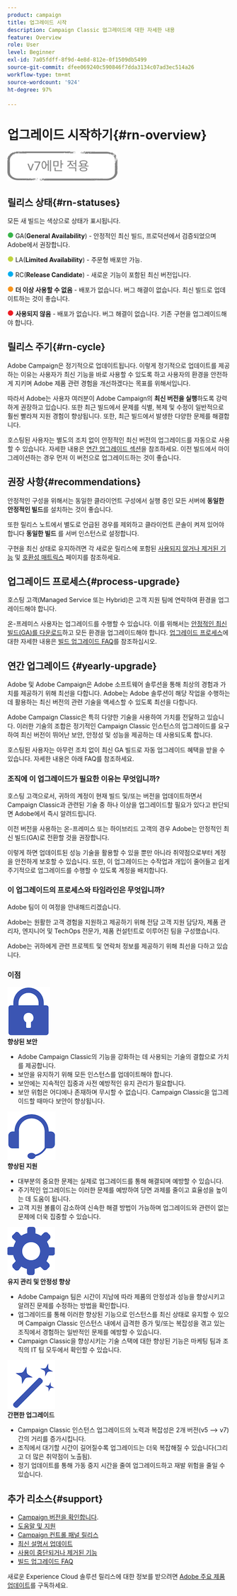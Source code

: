 ```yaml
---
product: campaign
title: 업그레이드 시작
description: Campaign Classic 업그레이드에 대한 자세한 내용
feature: Overview
role: User
level: Beginner
exl-id: 7a05fdff-8f9d-4e8d-812e-0f1509db5499
source-git-commit: dfee069240c590846f7dda3134c07ad3ec514a26
workflow-type: tm+mt
source-wordcount: '924'
ht-degree: 97%

---
```


# 업그레이드 시작하기{#rn-overview}

![](../../assets/v7-only.svg)

## 릴리스 상태{#rn-statuses}

모든 새 빌드는 색상으로 상태가 표시됩니다.

![](assets/do-not-localize/green3.png) GA(**General Availability**) - 안정적인 최신 빌드, 프로덕션에서 검증되었으며 Adobe에서 권장합니다.

![](assets/do-not-localize/limited3.png) LA(**Limited Availability**) - 주문형 배포만 가능.

![](assets/do-not-localize/blue3.png) RC(**Release Candidate**) - 새로운 기능이 포함된 최신 버전입니다.

![](assets/do-not-localize/orange3.png) **더 이상 사용할 수 없음** - 배포가 없습니다. 버그 해결이 없습니다. 최신 빌드로 업데이트하는 것이 좋습니다.

![](assets/do-not-localize/red3.png) **사용되지 않음** - 배포가 없습니다. 버그 해결이 없습니다. 기존 구현을 업그레이드해야 합니다.

## 릴리스 주기{#rn-cycle}

Adobe Campaign은 정기적으로 업데이트됩니다. 이렇게 정기적으로 업데이트를 제공하는 이유는 사용자가 최신 기능을 바로 사용할 수 있도록 하고 사용자의 환경을 안전하게 지키며 Adobe 제품 관련 경험을 개선하겠다는 목표를 위해서입니다.

따라서 Adobe는 사용자 여러분이 Adobe Campaign의 **최신 버전을 실행**&#x200B;하도록 강력하게 권장하고 있습니다. 또한 최근 빌드에서 문제를 식별, 복제 및 수정이 일반적으로 훨씬 빨라져 지원 경험이 향상됩니다. 또한, 최근 빌드에서 발생한 다양한 문제를 해결합니다.

호스팅된 사용자는 별도의 조치 없이 안정적인 최신 버전의 업그레이드를 자동으로 사용할 수 있습니다. 자세한 내용은 [연간 업그레이드 섹션](#yearly-upgrade)을 참조하세요. 이전 빌드에서 마이그레이션하는 경우 먼저 이 버전으로 업그레이드하는 것이 좋습니다.

## 권장 사항{#recommendations}

안정적인 구성을 위해서는 동일한 클라이언트 구성에서 실행 중인 모든 서버에 **동일한 안정적인 빌드**&#x200B;를 설치하는 것이 좋습니다.

또한 릴리스 노트에서 별도로 언급된 경우를 제외하고 클라이언트 콘솔이 켜져 있어야 합니다 **동일한 빌드** 를 서버 인스턴스로 설정합니다.

구현을 최신 상태로 유지하려면 각 새로운 릴리스에 포함된 [사용되지 않거나 제거된 기능](../../rn/using/deprecated-features.md) 및 [호환성 매트릭스](../../rn/using/compatibility-matrix.md) 페이지를 참조하세요.

## 업그레이드 프로세스{#process-upgrade}

호스팅 고객(Managed Service 또는 Hybrid)은 고객 지원 팀에 연락하여 환경을 업그레이드해야 합니다.

온-프레미스 사용자는 업그레이드를 수행할 수 있습니다. 이를 위해서는 [안정적인 최신 빌드(GA)를 다운로드](https://experience.adobe.com/#/downloads/content/software-distribution/en/campaign.html)하고 모든 환경을 업그레이드해야 합니다. [업그레이드 프로세스](../../production/using/build-upgrade.md)에 대한 자세한 내용은 [빌드 업그레이드 FAQ](../../platform/using/faq-build-upgrade.md)를 참조하십시오.

## 연간 업그레이드 {#yearly-upgrade}

Adobe 및 Adobe Campaign은 Adobe 소프트웨어 솔루션을 통해 최상의 경험과 가치를 제공하기 위해 최선을 다합니다. Adobe는 Adobe 솔루션이 해당 작업을 수행하는 데 활용하는 최신 버전의 관련 기술을 액세스할 수 있도록 최선을 다합니다.

Adobe Campaign Classic은 특히 다양한 기술을 사용하여 가치를 전달하고 있습니다. 이러한 기술의 조합은 정기적인 Campaign Classic 인스턴스의 업그레이드를 요구하여 최신 버전이 뛰어난 보안, 안정성 및 성능을 제공하는 데 사용되도록 합니다.

호스팅된 사용자는 아무런 조치 없이 최신 GA 빌드로 자동 업그레이드 혜택을 받을 수 있습니다. 자세한 내용은 아래 FAQ를 참조하세요.

### 조직에 이 업그레이드가 필요한 이유는 무엇입니까?

호스팅 고객으로서, 귀하의 계정이 현재 빌드 및/또는 버전을 업데이트하면서 Campaign Classic과 관련된 기술 중 하나 이상을 업그레이드할 필요가 있다고 판단되면 Adobe에서 즉시 알려드립니다.

이전 버전을 사용하는 온-프레미스 또는 하이브리드 고객의 경우 Adobe는 안정적인 최신 빌드(GA)로 전환할 것을 권장합니다.

이렇게 하면 업데이트된 성능 기술을 활용할 수 있을 뿐만 아니라 취약점으로부터 계정을 안전하게 보호할 수 있습니다. 또한, 이 업그레이드는 수작업과 개입이 줄어들고 쉽게 주기적으로 업그레이드를 수행할 수 있도록 계정을 배치합니다.

### 이 업그레이드의 프로세스와 타임라인은 무엇입니까?

Adobe 팀이 이 여정을 안내해드리겠습니다.

Adobe는 원활한 고객 경험을 지원하고 제공하기 위해 전담 고객 지원 담당자, 제품 관리자, 엔지니어 및 TechOps 전문가, 제품 컨설턴트로 이루어진 팀을 구성했습니다.

Adobe는 귀하에게 관련 프로젝트 및 연락처 정보를 제공하기 위해 최선을 다하고 있습니다.

### 이점

<tr>
  <td>
      <img alt="보안" src="assets/do-not-localize/security.png"/>
    <div>
    <strong>향상된 보안</strong>
    </div>
    <ul>
    <li>Adobe Campaign Classic의 기능을 강화하는 데 사용되는 기술의 결합으로 가치를 제공합니다.</li>
    <li>보안을 유지하기 위해 모든 인스턴스를 업데이트해야 합니다.</li>
    <li>보안에는 지속적인 집중과 사전 예방적인 유지 관리가 필요합니다.</li>
    <li>보안 위험은 어디에나 존재하며 무시할 수 없습니다. Campaign Classic을 업그레이드할 때마다 보안이 향상됩니다.</li>
    </ul>
  </td>

<td>
      <img alt="지원" src="assets/do-not-localize/support.png" />
    <div>
    <strong>향상된 지원</strong>
    </div>
    <ul>
    <li>대부분의 중요한 문제는 실제로 업그레이드를 통해 해결되며 예방할 수 있습니다.</li>
    <li>주기적인 업그레이드는 이러한 문제를 예방하여 당면 과제를 줄이고 효율성을 높이는 데 도움이 됩니다.</li>
    <li>고객 지원 볼륨이 감소하여 신속한 해결 방법이 가능하며 업그레이드와 관련이 없는 문제에 더욱 집중할 수 있습니다.</li>
    </ul>
  </td>
</tr>

<tr>
  <td>
      <img alt="유지 관리" src="assets/do-not-localize/maintenance.png"/>
    <div>
    <strong>유지 관리 및 안정성 향상</strong>
    </div>
    <ul>
    <li>Adobe Campaign 팀은 시간이 지남에 따라 제품의 안정성과 성능을 향상시키고 알려진 문제를 수정하는 방법을 확인합니다.</li>
    <li>업그레이드를 통해 이러한 향상된 기능으로 인스턴스를 최신 상태로 유지할 수 있으며 Campaign Classic 인스턴스 내에서 급격한 증가 및/또는 복잡성을 겪고 있는 조직에서 경험하는 일반적인 문제를 예방할 수 있습니다.</li>
    <li>Campaign Classic을 향상시키는 기술 스택에 대한 향상된 기능은 마케팅 팀과 조직의 IT 팀 모두에서 확인할 수 있습니다.</li>
    </ul>
  </td>

<td>
      <img alt="빌드 업그레이드" src="assets/do-not-localize/upgrades.png" />
    <div>
    <strong>간편한 업그레이드</strong>
    </a>
    </div>
    <ul>
    <li>Campaign Classic 인스턴스 업그레이드의 노력과 복잡성은 2개 버전(v5 —&gt; v7) 간의 거리를 증가시킵니다.</li>
    <li>조직에서 대기할 시간이 길어질수록 업그레이드는 더욱 복잡해질 수 있습니다(그리고 더 많은 취약점이 노출됨).</li>
    <li>정기 업데이트를 통해 가동 중지 시간을 줄여 업그레이드하고 재발 위험을 줄일 수 있습니다.</li>
    </ul>
  </td>
</tr>
</table>

## 추가 리소스{#support}

* [Campaign 버전을 확인합니다](../../platform/using/launching-adobe-campaign.md#getting-your-campaign-version).
* [도움말 및 지원](../../support.md)
* [Campaign 컨트롤 패널 릴리스](https://experienceleague.adobe.com/docs/control-panel/using/release-notes.html?lang=ko)
* [최신 설명서 업데이트](../../rn/using/documentation-updates.md)
* [사용이 중단되거나 제거된 기능](../../rn/using/deprecated-features.md)
* [빌드 업그레이드 FAQ](../../platform/using/faq-build-upgrade.md)

새로운 Experience Cloud 솔루션 릴리스에 대한 정보를 받으려면 [Adobe 주요 제품 업데이트](https://www.adobe.com/kr/subscription/priority-product-update.html)를 구독하세요.
